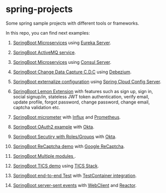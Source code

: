 # spring-projects

Some spring sample projects with different tools or frameworks.

In this repo, you can find next examples:

1. [SpringBoot Microservices](./SpringBootMicroservicesDemo/README.md) using [Eureka Server](https://github.com/spring-cloud/spring-cloud-netflix).

2. [SpringBoot ActiveMQ service](./active-mq/active-mq-sender/README.md).

3. [SpringBoot Microservices](./consul-microservice-discovery-sample/README.md) using [Consul Server](http://consul.io).

4. [SpringBoot Change Data Capture C.D.C](./debezium/README.md) using [Debezium](https://debezium.io).

5. [SpringBoot externalize configuration](./externalize-config/README.md) using [Spring Cloud Config Server](https://cloud.spring.io/spring-cloud-config/multi/multi__spring_cloud_config_server.html).

6. [SpringBoot Lemon Extension](./lemon-demo/README.md) with features such as sign up, sign in, social signup/in, stateless JWT token authentication, verify email, update profile, forgot password, change password, change email, captcha validation etc.

7. [SpringBoot micrometer](./micrometer/README.md) with [Influx](http://influxdata.com/) and [Prometheus](https://prometheus.io).

8. [SpringBoot OAuth2 example](./externalize-config/README.md) with [Okta](https://www.okta.com).

9. [SpringBoot Secutiry with Roles/Groups](./okta-spring-security-roles-example/README.md) with [Okta](https://www.okta.com).

10. [SpringBoot ReCaptcha demo](./recaptcha-demo/README.md) with [Google ReCaptcha](https://www.google.com/recaptcha/intro/v3.html).

11. [SpringBoot Multiple modules ](./spring-multiple-modules/README.md).

12. [SpringBoot TICS demo](./spring-tick/README.md) using [TICS Stack](http://influxdata.com/).

13. [SpringBoot end-to-end Test](./testcontainer/README.md) with  [TestContainer integration](http://testcontainers.org/).

14. [SpringBoot server-sent events](.//README.md) with  [WebClient](https://docs.spring.io/spring/docs/current/spring-framework-reference/web-reactive.html#webflux-client) and [Reactor](https://projectreactor.io).
